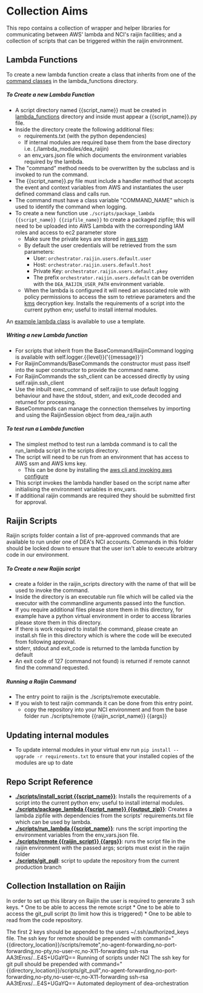 # Collection Aims
This repo contains a collection of wrapper and helper libraries for communicating between AWS' lambda
and NCI's raijin facilities; and a collection of scripts that can be triggered within the raijin environment.

## Lambda Functions

To create a new lambda function create a class that inherits from one of the
[command classes](/lambda_modules/dea_raijin/dea_raijin/lambda_commands.py)
in the lambda_functions directory.

##### To Create a new Lambda Function
* A script directory named {{script_name}} must be created in [lambda_functions](/lambda_functions) directory and inside must appear a {{script_name}}.py file.
* Inside the directory create the following additional files:
    * requirements.txt (with the python dependencies)
    * If internal modules are required base them from the base directory i.e. (./lambda_modules/dea_raijin)
    * an env_vars.json file which documents the environment variables required by the lambda.
* The "command" method needs to be overwritten by the subclass and is invoked to run the command.
* The {{script_name}}.py file must include a handler method that accepts the event and context variables
  from AWS and instantiates the user defined command class and calls run.
* The command must have a class variable "COMMAND_NAME" which is used to identify the command when logging.
* To create a new function use `./scripts/package_lambda {{script_name}} {{zipfile_name}}` to create a packaged
  zipfile; this will need to be uploaded into AWS Lambda with the corresponding IAM roles and access to
  ec2 parameter store
    * Make sure the private keys are stored in [aws ssm](http://docs.aws.amazon.com/systems-manager/latest/userguide/sysman-paramstore-walk.html)
    * By default the user credentials will be retrieved from the ssm parameters:
        * User: `orchestrator.raijin.users.default.user`
        * Host: `orchestrator.raijin.users.default.host`
        * Private Key: `orchestrator.raijin.users.default.pkey`
        * The prefix `orchestrator.raijin.users.default` can be overriden with the `DEA_RAIJIN_USER_PATH` environment variable.
    * When the lambda is configured it will need an associated role with policy permissions to access
      the ssm to retrieve parameters and the [kms](http://docs.aws.amazon.com/kms/latest/developerguide/key-policies.html) decryption key.
Installs the requirements of a script into the current python env; useful to install internal modules.

An
[example lambda class](/lambda_functions/example/example.py)
is available to use a template.

##### Writing a new Lambda function
* For scripts that inherit from the BaseCommand/RaijinCommand logging
  is available with self.logger.{{level}}('{{message}}')
* For RaijinCommands/BaseCommands the constructor must pass itself into the super constructor
  to provide the command name.
* For RaijinCommands the ssh_client can be accessed directly by using self.raijin.ssh_client
* Use the inbuilt exec_command of self.raijin to use default logging behaviour and have the stdout, stderr, and
  exit_code decoded and returned for processing.
* BaseCommands can manage the connection themselves by importing and using the RaijinSession object from
  dea_raijin.auth

##### To test run a Lambda function
* The simplest method to test run a lambda command is to call the run_lambda script in the scripts directory.
* The script will need to be run from an environment that has access to AWS ssm and AWS kms key.
    * This can be done by installing the [aws cli and invoking aws configure](http://docs.aws.amazon.com/cli/latest/userguide/cli-chap-getting-started.html)
* This script invokes the lambda handler based on the script name after initialising the
  environment variables in env_vars.
* If additional raijin commands are required they should be submitted first for approval.

## Raijin Scripts

Raijin scripts folder contain a list of pre-approved commands that are available to run under one of DEA's
NCI accounts. Commands in this folder should be locked down to ensure that the user isn't able to
execute arbitrary code in our environment.

##### To Create a new Raijin script

* create a folder in the raijin_scripts directory with the name of that will be used to invoke the command.
* Inside the directory is an executable run file which will be called via the executor with the
  commandline arguments passed into the function.
* If you require additional files please store them in this directory, for example have a python virtual
  environment in order to access libraries please store them in this directory.
* If there is work required to install the command, please create an install.sh file in this directory
  which is where the code will be executed from following approval.
* stderr, stdout and exit_code is returned to the lambda function by default
* An exit code of 127 (command not found) is returned if remote cannot find the command requested.

##### Running a Raijin Command

* The entry point to raijin is the ./scripts/remote executable.
* If you wish to test raijin commands it can be done from this entry point.
    * copy the repository into your NCI environment and from the base folder run
      ./scripts/remote {{raijin_script_name}} {{args}}

## Updating internal modules

* To update internal modules in your virtual env run `pip install --upgrade -r requirements.txt`
  to ensure that your installed copies of the modules are up to date

## Repo Script Reference

* [__./scripts/install_script {{script_name}}__](/scripts/install_script):
Installs the requirements of a script into the current python env; useful to install internal modules.
* [__./scripts/package_lambda {{script_name}} {{output_zip}}__](/scripts/package_lambda):
Creates a lambda zipfile with dependencies from the scripts' requirements.txt file which can be used by lambda.
* [__./scripts/run_lambda {{script_name}}__](/scripts/run_lambda):
runs the script importing the environment variables from the env_vars.json file.
* [__./scripts/remote {{raijin_script}} {{args}}__](/scripts/remote):
runs the script file in the raijin environment with the passed args; scripts must exist in the raijin folder
* [__./scripts/git_pull__](/scripts/git_pull):
script to update the repository from the current production branch

## Collection Installation on Raijin

In order to set up this library on Raijin the user is required to generate 3 ssh keys.
    * One to be able to access the remote script
    * One to be able to access the git_pull script (to limit how this is triggered)
    * One to be able to read from the code repository.

The first 2 keys should be appended to the users ~/.ssh/authorized_keys file.
The ssh key for remote should be prepended with
command="{{directory_location}}/scripts/remote",no-agent-forwarding,no-port-forwarding,no-pty,no-user-rc,no-X11-forwarding ssh-rsa AA3tEnxs/...E4S+UGaYQ== Running of scripts under NCI
The ssh key for git pull should be prepended with
command="{{directory_location}}/scripts/git_pull",no-agent-forwarding,no-port-forwarding,no-pty,no-user-rc,no-X11-forwarding ssh-rsa AA3tEnxs/...E4S+UGaYQ== Automated deployment of dea-orchestration
